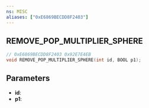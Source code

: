 ```yaml
---
ns: MISC
aliases: ["0xE6869BECDD8F2403"]
---
```

## REMOVE_POP_MULTIPLIER_SPHERE

```c
// 0xE6869BECDD8F2403 0x92E7E4EB
void REMOVE_POP_MULTIPLIER_SPHERE(int id, BOOL p1);
```


## Parameters
* **id**: 
* **p1**: 

